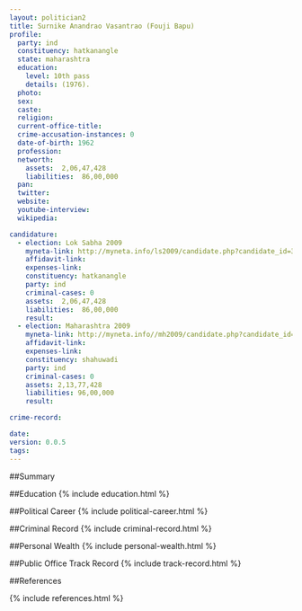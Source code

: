 ```yaml
---
layout: politician2
title: Surnike Anandrao Vasantrao (Fouji Bapu)
profile: 
  party: ind
  constituency: hatkanangle
  state: maharashtra
  education: 
    level: 10th pass
    details: (1976).
  photo: 
  sex: 
  caste: 
  religion: 
  current-office-title: 
  crime-accusation-instances: 0
  date-of-birth: 1962
  profession: 
  networth: 
    assets:  2,06,47,428
    liabilities:  86,00,000
  pan: 
  twitter: 
  website: 
  youtube-interview: 
  wikipedia: 

candidature: 
  - election: Lok Sabha 2009
    myneta-link: http://myneta.info/ls2009/candidate.php?candidate_id=3810
    affidavit-link: 
    expenses-link: 
    constituency: hatkanangle 
    party: ind
    criminal-cases: 0
    assets:  2,06,47,428
    liabilities:  86,00,000
    result:  
  - election: Maharashtra 2009
    myneta-link: http://myneta.info//mh2009/candidate.php?candidate_id=3539
    affidavit-link: 
    expenses-link: 
    constituency: shahuwadi 
    party: ind
    criminal-cases: 0
    assets: 2,13,77,428
    liabilities: 96,00,000
    result:  

crime-record: 

date: 
version: 0.0.5
tags: 
---
```

##Summary


##Education
{% include education.html %}


##Political Career
{% include political-career.html %}


##Criminal Record
{% include criminal-record.html %}


##Personal Wealth
{% include personal-wealth.html %}


##Public Office Track Record
{% include track-record.html %}


##References


{% include references.html %}